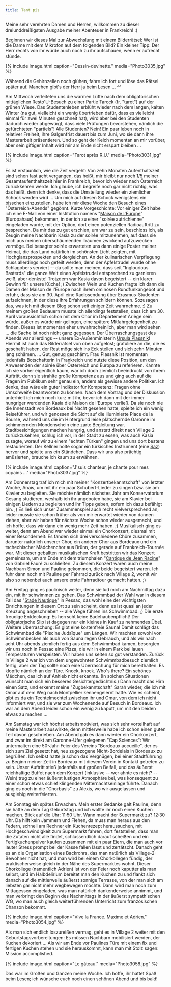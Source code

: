 ```yaml
---
title: Tant pis
---
```


Meine sehr verehrten Damen und Herren, willkommen zu dieser dreiunddreißigsten Ausgabe meiner Abenteuer in Frankreich! :)

Beginnen wir dieses Mal zur Abwechslung mit einem Bilderrätsel: Wer ist die Dame mit dem Mikrofon auf dem folgenden Bild? Ein kleiner Tipp: Der Herr rechts von ihr würde auch noch zu ihr aufschauen, wenn er aufrecht stünde.

{% include image.html caption="Dessin-devinette." media="Photo3035.jpg" %}

Während die Gehirnzellen noch glühen, fahre ich fort und löse das Rätsel später auf. Manchen gibt's der Herr ja beim Lesen ... ^^

Am Mittwoch verleiteten uns die warmen Lüfte nach dem obligatorischen mittäglichen Resto'U-Besuch zu einer Partie Tarock (fr. "tarot") auf der grünen Wiese. Das Studentenleben erblüht wieder nach dem langen, kalten Winter (na gut, vielleicht ein wenig übertrieben dafür, dass es vielleicht einmal für zwei Minuten geschneit hat), wird aber bei den Studenten dadurch wieder abgewürgt, dass viele Prüfungen bevorstehen, nämlich die gefürchteten "partiels"! Alle Studenten? Nein! Ein paar leben noch in relativer Freiheit, ihre Galgenfrist dauert bis zum Juni, wo sie dann ihre Masterarbeit präsentieren. Und so geht der Kelch momentan an mir vorüber, aber sein giftiger Inhalt wird mir am Ende nicht erspart bleiben ...

{% include image.html caption="Tarot après R.U." media="Photo3031.jpg" %}

Es ist erstaunlich, wie die Zeit vergeht: Von zehn Monaten Aufenthaltszeit sind schon fast acht vergangen, das heißt, mir bleibt nur noch 1/5 meiner Gesamtaufenthaltszeit hier in Frankreich, bevor ich wieder nach Österreich zurückkehren werde. Ich glaube, ich begreife noch gar nicht richtig, was das heißt, denn ich denke, dass die Umstellung wieder ein ziemlicher Schock werden wird ...
Um mich auf diesen Schock wenigstens ein bisschen einzustellen, habe ich mir diese Woche den Besuch eines "Österreich-Abends" gegönnt. Kurze Vorgeschichte: Vor einiger Zeit habe ich eine E-Mail von einer Institution namens "[Maison de l'Europe](http://www.europe-bordeaux.eu/)" (Europahaus) bekommen, in der ich zu einer "soirée autrichienne" eingeladen wurde, mit der Option, dort einen potenziellen Radioauftritt zu besprechen. Da mir das zu gut erschien, um war zu sein, beschloss ich, als Zeugin meine Nachbarin Kasia zu der soirée mitzunehmen, auf dass sie mich aus meinen überschäumenden Träumen zwickend aufzuwecken vermöge. Bei besagter soirée erwarteten uns dann einige Poster meiner Heimat, die das Land natürlich im schönsten Licht zeigten, mit Hochglanzprospekten und dergleichen. An der kulinarischen Verpflegung muss allerdings noch gefeilt werden, denn der Apfelstrudel wurde ohne Schlagobers serviert -- da sollte man meinen, dass seit "Inglourious Basterds" die ganze Welt einen Apfelstrudel entsprechend zu garnieren weiß, aber denkste! Trotzdem war Kasia davon begeistert -- ein klarer Gewinn für unsere Küche! ;)
Zwischen Wein und Kuchen fragte ich dann die Damen der Maison de l'Europe nach ihrem ominösen Rundfunkangebot und erfuhr, dass sie am 30. April eine Radiosendung über Erasmus-Studenten aufzeichnen, in der diese ihre Erfahrungen schildern können. Sozusagen das, was ich mit diesem Blog schon seit einiger Zeit wahrnehme. :) Zu meinem großen Bedauern musste ich allerdings feststellen, dass ich am 30. April voraussichtlich schon mit dem Chor im Département Ariège sein würde, außer es würde mir gelingen, eine spätere Mitfahrgelegenheit zu finden. Dieses ist momentan eher unwahrscheinlich, aber man wird sehen ... die Sache ist noch nicht ganz gegessen.
Der Überraschungsgast des Abends war allerdings -- unsere Ex-Außenministerin [Ursula Plassnik](http://de.wikipedia.org/wiki/Ursula_Plassnik)! Hiermit ist auch das Bilderrätsel von oben aufgelöst; gratuliere an die, die es geschafft haben, der Rest möge sich ins Eck stellen und sich zehn Minuten lang schämen. ...
Gut, genug geschämt. Frau Plassnik ist momentan jedenfalls Botschafterin in Frankreich und nutzte diese Position, um den Anwesenden der soirée über Österreich und Europa zu referieren. Kannte ich sie vorher eigentlich kaum, war ich doch ziemlich beeindruckt von ihrem Auftritt, denn sie strahlte große Kompetenz aus und ging auch auf die Fragen im Publikum sehr genau ein, anders als gewisse andere Politiker. Ich denke, das wäre ein guter Indikator für Kompetenz: Fragen ohne Umschweife beantworten zu können.
Nach dem Vortrag und der Diskussion unterhielt ich mich noch kurz mit ihr, bevor ich dann mit der immer hungriger werdenden Kasia die Maison de l'Europe verließ. Da sie noch nie die Innenstadt von Bordeaux bei Nacht gesehen hatte, spielte ich ein wenig Reiseführer, und wir genossen die Sicht auf die illuminierte Place de la Bourse, während uns die im Hintergrund leise plätschernde Garonne im schimmernden Mondenschein eine zarte Begleitung war. Stadtbesichtigungen machen hungrig, und anstatt direkt nach Village 2 zurückzukehren, schlug ich vor, in der Stadt zu essen, was auch Kasia zusagte, worauf wir zu einem "echten Türken" gingen und uns dort bestens restaurierten. Der Kellner holte sogar ein türkisches Instrument (eine [Saz](http://de.wikipedia.org/wiki/Saz)) hervor und spielte uns ein Ständchen. Dass wir uns also prächtig amüsierten, brauche ich kaum zu erwähnen.

{% include image.html caption="J'suis chanteur, je chante pour mes copains ..." media="Photo3037.jpg" %}

Am Donnerstag traf ich mich mit meiner "Konzertbekanntschaft" von letzter Woche, Anaïs, um mit ihr ein paar Schubert-Lieder zu singen bzw. sie am Klavier zu begleiten. Sie möchte nämlich nächstes Jahr am Konservatorium Gesang studieren, weshalb ich ihr angeboten habe, sie am Klavier bei einigen Liedern zu begleiten und ihr Tipps geben, sofern ich dazu befähigt bin. ;) Es ließ sich unser Zusammenspiel auch recht vielversprechend an; leider musste sie schon früher als von mir erwartet wieder von dannen ziehen, aber wir haben für nächste Woche schon wieder ausgemacht, und ich hoffe, dass wir dann ein wenig mehr Zeit haben. ;)
Musikalisch ging es weiter, denn am Abend war wieder einmal ein Chorkonzert, diesmal mit einer Besonderheit: Es fanden sich drei verschiedene Chöre zusammen, darunter natürlich unserer Chor, ein anderer Chor aus Bordeaux und ein tschechischer Mädchenchor aus Brünn, der gerade auf Frankreich-Tournée war. Mit dieser geballten musikalischen Kraft bestritten wir das Konzert gemeinsam, um am Ende mit dem triumphalen "[Cantique de Jean Racine](http://www.youtube.com/watch?v=NzUMfVpugq4)" von Gabriel Fauré zu schließen.
Zu diesem Konzert waren auch meine Nachbarn Simon und Pauline gekommen, die beide begeistert waren. Ich fuhr dann noch mit Pauline per Fahrrad zurück nach Village 2, womit wir also so nebenbei auch unsere erste Fahrradtour gemacht hatten. ;)

Am Freitag ging es paulinisch weiter, denn sie lud mich am Nachmittag dazu ein, mit ihr schwimmen zu gehen. Das Schwimmbad der Wahl war in diesem Fall das "[Stade Nautique](http://www.stadenautique-de-pessac.fr)" in Pessac, das wohl eine der wichtigsten Einrichtungen in diesem Ort zu sein scheint, denn es ist quasi an jeder Kreuzung angeschrieben -- alle Wege führen ins Schwimmbad. ;) Die erste freudige Entdeckung: Es herrscht keine Badehaubenpflicht! Der obligatorische Slip ist dagegen nur ein kleines in Kauf zu nehmendes Übel. Weitere Überraschung: Es gibt eine kostenfreie Sauna! Damit schlägt das Schwimmbad die "Piscine Judaïque" um Längen. Wir machten sowohl von Schwimmbecken als auch von Sauna regen Gebrauch, und als wir nach acht Uhr abends ziemlich fertig aus dem Schwimmbad kamen, besorgten wir uns noch in Pessac eine Pizza, die wir in einem Park bei lauen Temperaturen verspeisten. Wir haben uns selten so gut verstanden.
Zurück in Village 2 war ich von dem ungewohnten Schwimmbadbesuch ziemlich fertig, aber der Tag sollte noch eine Überraschung für mich bereithalten. Es klopfte nämlich an der Türe. Knock, knock. Who's there? Ein schönes Mädchen, das ich auf Anhieb nicht erkannte. (In solchen Situationen wünscht man sich ein besseres Gesichtergedächtnis.) Dann macht das Hirn einen Satz, und erkennt meine "Zugbekanntschaft" Sarah wieder, die ich mit Omar auf dem Weg nach Montpellier kennengelernt hatte. Wie es scheint, gibt es da ein Techtelmechtel zwischen ihr und Omar, von dem ich nicht informiert war, und sie war zum Wochenende auf Besuch in Bordeaux. Ich war an dem Abend leider schon ein wenig zu kaputt, um mit den beiden etwas zu machen ...

Am Samstag war ich höchst arbeitsmotiviert, was sich sehr vorteilhaft auf meine Masterarbeit auswirkte, denn mittlerweile habe ich schon einen guten Teil davon geschrieben.
Am Abend gab es dann wieder ein Chorkonzert, und zwar im direkt am Garonne-Ufer gelegenen "Cap Sciences": Wir untermalten eine 50-Jahr-Feier des Vereins "Bordeaux accueille", der es sich zum Ziel gesetzt hat, neu zugezogene Nicht-Bordelais in Bordeaux zu begrüßen. Ich selbst hatte ja schon das Vergnügen, bei einer Stadtführung zu Beginn meiner Zeit in Bordeaux mit diesem Verein in Kontakt getreten zu sein. Unser Auftritt stieß jedenfalls auf großen Beifall, und das äußerst reichhaltige Buffet nach dem Konzert (inklusive -- wer ahnte es nicht? -- Wein) trug zu einer äußerst lustigen Atmosphäre bei, was konsequent zu einer schon etwas schief klingenden Mitternachtseinlage führte. Danach ging es noch in die "Chorbasis" zu Alexis, wo wir ausgelassen und ausgiebig weiterfeierten.

Am Sonntag ein spätes Erwachen. Mein erster Gedanke galt Pauline, denn sie hatte an dem Tag Geburtstag und ich wollte ihr noch einen Kuchen machen. Blick auf die Uhr: 11:50 Uhr. Wann macht der Supermarkt zu? 12:30 Uhr. Da hilft kein Jammern und Flehen, da muss man heraus aus den Federn, schnell am Rechner ein Kuchenrezept heraussuchen, mit Hochgeschwindigkeit zum Supermarkt fahren, dort feststellen, dass man die Zutaten nicht alle findet, schlussendlich darauf scheißen und ein Fertigkuchenpulver kaufen zusammen mit ein paar Eiern, die man auch vor lauter Stress prompt bei der Kasse fallen lässt und zertätscht. Danach geht es an die Organisation eines Backrohrs, das man natürlich als Village-2-Bewohner nicht hat, und man wird bei einem Chorkollegen fündig, der praktischerweise gleich in der Nähe des Supermarktes wohnt. Dieser Chorkollege (namentlich Adrien) ist von der Feier noch kaputter als man selbst, und im Halbdelirium bereitet man den Kuchen zu und flankt sich danach auf die mittlerweile äußerst sonnige Terrasse, von der man sich am liebsten gar nicht mehr wegbewegen möchte. Dann wird man noch zum Mittagessen eingeladen, was man natürlich dankenderweise annimmt, und man verbringt den Beginn des Nachmittags in der äußerst sympathischen WG, wo man auch gleich weiterführenden Unterricht zum französischen Chanson bekommt.

{% include image.html caption="Vive la France. Maxime et Adrien." media="Photo3054.jpg" %}

Als man sich endlich loszureißen vermag, geht es in Village 2 weiter mit den Geburtstagsvorbereitungen: Es müssen Nachbarn mobilisiert werden, der Kuchen dekoriert ...
Als wir am Ende vor Paulines Türe mit einem fix und fertigen Kuchen stehen und sie herauskommt, kann man mit Stolz sagen: Mission accomplished.

{% include image.html caption="Le gâteau." media="Photo3058.jpg" %}



Das war im Großen und Ganzen meine Woche. Ich hoffe, ihr hattet Spaß beim Lesen; ich wünsche euch noch einen schönen Abend und bis bald!
